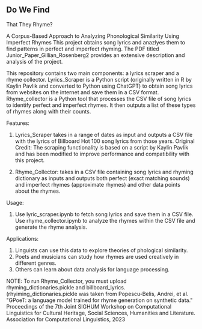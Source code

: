 ## Do We Find
That They Rhyme?

A Corpus-Based Approach to Analyzing Phonological Similarity
Using Imperfect Rhymes
This project obtains song lyrics and anazlyes them to find patterns in perfect and imperfect rhyming.  The PDF titled Junior_Paper_Gillian_Rosenberg2 provides an extensive description and analysis of the project.

This repository contains two main components: a lyrics scraper and a rhyme collector. Lyrics_Scraper is a Python script (originally written in R by Kaylin Pavlik and converted to Python using ChatGPT) to obtain song lyrics from websites on the internet and save them in a CSV format. Rhyme_collector is a Python tool that processes the CSV file of song lyrics to identify perfect and imperfect rhymes. It then outputs a list of these types of rhymes along with their counts.

Features:
1. Lyrics_Scraper takes in a range of dates as input and outputs a CSV file with the lyrics of Billboard Hot 100 song lyrics from those years. Original Credit: The scraping functionality is based on a script by Kaylin Pavlik and has been modified to improve performance and compatibility with this project.

3. Rhyme_Collector: takes in a CSV file containing song lyrics and rhyming dictionary as inputs and outputs both perfect (exact matching sounds) and imperfect rhymes (approximate rhymes) and other data points about the rhymes. 

Usage: 
1. Use lyric_scraper.ipynb to fetch song lyrics and save them in a CSV file. Use rhyme_collector.ipynb to analyze the rhymes within the CSV file and generate the rhyme analysis.

Applications:
1. Linguists can use this data to explore theories of phological similarity. 
2. Poets and musicians can study how rhymes are used creatively in different genres.
3. Others can learn about data analysis for language processing.


NOTE: To run Rhyme_Collector, you must upload rhyming_dictionaries.pickle and billboard_lyrics. (rhyiming_dictionaries.pickle was taken from Popescu-Belis, Andrei, et al. "GPoeT: a language model trained for rhyme generation on synthetic data." Proceedings of the 7th Joint SIGHUM Workshop on Computational Linguistics for Cultural Heritage, Social Sciences, Humanities and Literature. Association for Computational Linguistics, 2023
